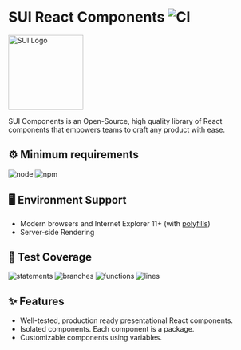 # SUI React Components ![CI](https://github.com/SUI-Components/sui-components/workflows/CI/badge.svg)

<img src="https://avatars2.githubusercontent.com/u/13288987?s=200&v=4" alt="SUI Logo" width="150">

SUI Components is an Open-Source, high quality library of React components that empowers teams to craft any product with ease.

## ⚙️ Minimum requirements
![node](https://shields.io/badge/node-v16+-lightgray?logo=nodedotjs&logoWidth=20&style=for-the-badge)
![npm](https://shields.io/badge/npm-v7+-lightgrey?logo=npm&logoWidth=20&style=for-the-badge)

## 🖥 Environment Support

- Modern browsers and Internet Explorer 11+ (with [polyfills](https://github.com/SUI-Components/sui/tree/master/packages/sui-polyfills))
- Server-side Rendering

## 🧪 Test Coverage

![statements](https://shields.io/badge/statements-66.4%25-red)
![branches](https://shields.io/badge/branches-49.27%25-550000)
![functions](https://shields.io/badge/functions-49.57%25-550000)
![lines](https://shields.io/badge/lines-68.36%25-red)

## ✨ Features

- Well-tested, production ready presentational React components.
- Isolated components. Each component is a package.
- Customizable components using variables.
